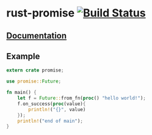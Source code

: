 # rust-promise [![Build Status](https://travis-ci.org/lucidd/rust-promise.svg?branch=master)](https://travis-ci.org/lucidd/rust-promise)

## [Documentation](http://www.rust-ci.org/lucidd/rust-promise/doc/promise/)

## Example

```rust
extern crate promise;

use promise::Future;

fn main() {
    let f = Future::from_fn(proc() "hello world!");
    f.on_success(proc(value){
        println!("{}", value)
    });
    println!("end of main");
}
```
